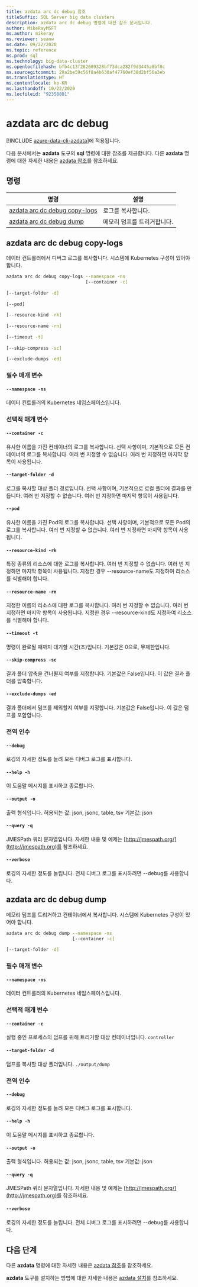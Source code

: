 ```yaml
---
title: azdata arc dc debug 참조
titleSuffix: SQL Server big data clusters
description: azdata arc dc debug 명령에 대한 참조 문서입니다.
author: MikeRayMSFT
ms.author: mikeray
ms.reviewer: seanw
ms.date: 09/22/2020
ms.topic: reference
ms.prod: sql
ms.technology: big-data-cluster
ms.openlocfilehash: bfb4c13f262609328bf73dca282f9d3445a8bf8c
ms.sourcegitcommit: 29a2be59c56f8a4b630af47760ef38d2bf56a3eb
ms.translationtype: HT
ms.contentlocale: ko-KR
ms.lasthandoff: 10/22/2020
ms.locfileid: "92358801"
---
```

# <a name="azdata-arc-dc-debug"></a>azdata arc dc debug

[!INCLUDE [azure-data-cli-azdata](../../includes/azure-data-cli-azdata.md)]에 적용됩니다.

다음 문서에서는 **azdata** 도구의 **sql** 명령에 대한 참조를 제공합니다. 다른 **azdata** 명령에 대한 자세한 내용은 [azdata 참조](reference-azdata.md)를 참조하세요.

## <a name="commands"></a>명령

|명령|설명|
| --- | --- |
[azdata arc dc debug copy-logs](#azdata-arc-dc-debug-copy-logs) | 로그를 복사합니다.
[azdata arc dc debug dump](#azdata-arc-dc-debug-dump) | 메모리 덤프를 트리거합니다.
## <a name="azdata-arc-dc-debug-copy-logs"></a>azdata arc dc debug copy-logs
데이터 컨트롤러에서 디버그 로그를 복사합니다. 시스템에 Kubernetes 구성이 있어야 합니다.
```bash
azdata arc dc debug copy-logs --namespace -ns 
                              [--container -c]  
                              
[--target-folder -d]  
                              
[--pod]  
                              
[--resource-kind -rk]  
                              
[--resource-name -rn]  
                              
[--timeout -t]  
                              
[--skip-compress -sc]  
                              
[--exclude-dumps -ed]
```
### <a name="required-parameters"></a>필수 매개 변수
#### `--namespace -ns`
데이터 컨트롤러의 Kubernetes 네임스페이스입니다.
### <a name="optional-parameters"></a>선택적 매개 변수
#### `--container -c`
유사한 이름을 가진 컨테이너의 로그를 복사합니다. 선택 사항이며, 기본적으로 모든 컨테이너의 로그를 복사합니다. 여러 번 지정할 수 없습니다. 여러 번 지정하면 마지막 항목이 사용됩니다.
#### `--target-folder -d`
로그를 복사할 대상 폴더 경로입니다. 선택 사항이며, 기본적으로 로컬 폴더에 결과를 만듭니다.  여러 번 지정할 수 없습니다. 여러 번 지정하면 마지막 항목이 사용됩니다.
#### `--pod`
유사한 이름을 가진 Pod의 로그를 복사합니다. 선택 사항이며, 기본적으로 모든 Pod의 로그를 복사합니다. 여러 번 지정할 수 없습니다. 여러 번 지정하면 마지막 항목이 사용됩니다.
#### `--resource-kind -rk`
특정 종류의 리소스에 대한 로그를 복사합니다. 여러 번 지정할 수 없습니다. 여러 번 지정하면 마지막 항목이 사용됩니다. 지정한 경우 --resource-name도 지정하여 리소스를 식별해야 합니다.
#### `--resource-name -rn`
지정한 이름의 리소스에 대한 로그를 복사합니다. 여러 번 지정할 수 없습니다. 여러 번 지정하면 마지막 항목이 사용됩니다. 지정한 경우 --resource-kind도 지정하여 리소스를 식별해야 합니다.
#### `--timeout -t`
명령이 완료될 때까지 대기할 시간(초)입니다. 기본값은 0으로, 무제한입니다.
#### `--skip-compress -sc`
결과 폴더 압축을 건너뛸지 여부를 지정합니다. 기본값은 False입니다. 이 값은 결과 폴더를 압축합니다.
#### `--exclude-dumps -ed`
결과 폴더에서 덤프를 제외할지 여부를 지정합니다. 기본값은 False입니다. 이 값은 덤프를 포함합니다.
### <a name="global-arguments"></a>전역 인수
#### `--debug`
로깅의 자세한 정도를 늘려 모든 디버그 로그를 표시합니다.
#### `--help -h`
이 도움말 메시지를 표시하고 종료합니다.
#### `--output -o`
출력 형식입니다.  허용되는 값: json, jsonc, table, tsv  기본값: json
#### `--query -q`
JMESPath 쿼리 문자열입니다. 자세한 내용 및 예제는 [http://jmespath.org/](http://jmespath.org)를 참조하세요.
#### `--verbose`
로깅의 자세한 정도를 늘립니다. 전체 디버그 로그를 표시하려면 --debug를 사용합니다.
## <a name="azdata-arc-dc-debug-dump"></a>azdata arc dc debug dump
메모리 덤프를 트리거하고 컨테이너에서 복사합니다. 시스템에 Kubernetes 구성이 있어야 합니다.
```bash
azdata arc dc debug dump --namespace -ns 
                         [--container -c]  
                         
[--target-folder -d]
```
### <a name="required-parameters"></a>필수 매개 변수
#### `--namespace -ns`
데이터 컨트롤러의 Kubernetes 네임스페이스입니다.
### <a name="optional-parameters"></a>선택적 매개 변수
#### `--container -c`
실행 중인 프로세스의 덤프를 위해 트리거할 대상 컨테이너입니다.
`controller`
#### `--target-folder -d`
덤프를 복사할 대상 폴더입니다. `./output/dump`
### <a name="global-arguments"></a>전역 인수
#### `--debug`
로깅의 자세한 정도를 늘려 모든 디버그 로그를 표시합니다.
#### `--help -h`
이 도움말 메시지를 표시하고 종료합니다.
#### `--output -o`
출력 형식입니다.  허용되는 값: json, jsonc, table, tsv  기본값: json
#### `--query -q`
JMESPath 쿼리 문자열입니다. 자세한 내용 및 예제는 [http://jmespath.org/](http://jmespath.org)를 참조하세요.
#### `--verbose`
로깅의 자세한 정도를 늘립니다. 전체 디버그 로그를 표시하려면 --debug를 사용합니다.

## <a name="next-steps"></a>다음 단계

다른 **azdata** 명령에 대한 자세한 내용은 [azdata 참조](reference-azdata.md)를 참조하세요. 

**azdata** 도구를 설치하는 방법에 대한 자세한 내용은 [azdata 설치](..\install\deploy-install-azdata.md)를 참조하세요.

